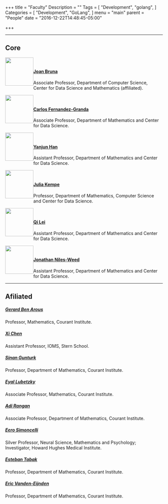 +++
title = "Faculty"
Description = ""
Tags = [
  "Development",
  "golang",
]
Categories = [
  "Development",
  "GoLang",
]
menu = "main"
parent = "People"
date = "2016-12-22T14:48:45-05:00"

+++

---
## Core

<img style="float: left;" src="../../img/joan.png" height="90" style="border:4px solid white;">
<br/>     

#### [Joan Bruna](http://www.cims.nyu.edu/~bruna/) 
Associate Professor, Department of Computer Science, Center for Data Science and Mathematics (affiliated).     
     
<img style="float: left;" src="../../img/carlos.jpg" height="90" style="border:4px solid white;"> 
<br/>

#### [Carlos Fernandez-Granda](http://www.cims.nyu.edu/~cfgranda/)
Associate Professor, Department of Mathematics and Center for Data Science.    
   
<img style="float: left;" src="../../img/yanjun.JPG" height="90" style="border:4px solid white;"> 
<br/> 

#### [Yanjun Han](https://yanjunhan2021.github.io/)
Assistant Professor, Department of Mathematics and Center for Data Science.    
   
<img style="float: left;" src="../../img/julia.jpg" height="90" style="border:4px solid white;"> 
<br/> 

#### [Julia Kempe](http://www.cims.nyu.edu/~kempe/)
Professor, Department of Mathematics, Computer Science and Center for Data Science.    

<img style="float: left;" src="../../img/qi.jpg" height="90" style="border:4px solid white;"> 
<br/> 

#### [Qi Lei](https://cecilialeiqi.github.io/)
Assistant Professor, Department of Mathematics and Center for Data Science.    
   
<img style="float: left;" src="../../img/jon.jpg" height="90" style="border:4px solid white;"> 
<br/> 

#### [Jonathan Niles-Weed](http://jonathannilesweed.com)
Assistant Professor, Department of Mathematics and Center for Data Science.   

---
## Afiliated 

##### [Gerard Ben Arous](http://www.cims.nyu.edu/~benarous/)
Professor, Mathematics, Courant Institute.

##### [Xi Chen](http://people.stern.nyu.edu/xchen3/)
Assistant Professor, IOMS, Stern School.

##### [Sinan Gunturk](https://www.cims.nyu.edu/~gunturk/)
Professor, Department of Mathematics, Courant Institute.

##### [Eyal Lubetzky](http://cims.nyu.edu/~eyal/)
Associate Professor, Mathematics, Courant Institute.

##### [Adi Rangan](http://www.cims.nyu.edu/~rangan/)
Associate Professor, Department of Mathematics, Courant Institute.

##### [Eero Simoncelli](http://www.cns.nyu.edu/~eero/)
Silver Professor, Neural Science, Mathematics and Psychology;  
Investigator, Howard Hughes Medical Institute.  

##### [Esteban Tabak](http://www.math.nyu.edu/faculty/tabak/)
Professor, Department of Mathematics, Courant Institute. 

##### [Eric Vanden-Eijnden](http://www.cims.nyu.edu/~eve2/)
Professor, Department of Mathematics, Courant Institute.



